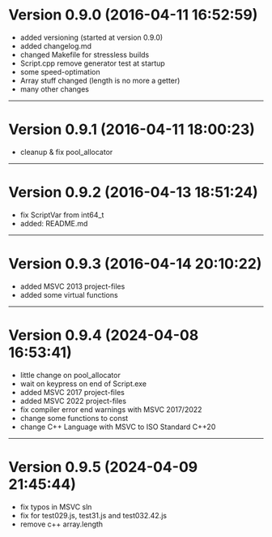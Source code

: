 Version 0.9.0 (2016-04-11 16:52:59)
===================================

* added versioning (started at version 0.9.0)
* added changelog.md
* changed Makefile for stressless builds
* Script.cpp remove generator test at startup
* some speed-optimation
* Array stuff changed (length is no more a getter)
* many other changes

-------------------------------------------------------------------------------


Version 0.9.1 (2016-04-11 18:00:23)
===================================

* cleanup & fix pool_allocator

-------------------------------------------------------------------------------


Version 0.9.2 (2016-04-13 18:51:24)
===================================

* fix ScriptVar from int64_t
* added: README.md

-------------------------------------------------------------------------------


Version 0.9.3 (2016-04-14 20:10:22)
===================================

* added MSVC 2013 project-files
* added some virtual functions

-------------------------------------------------------------------------------


Version 0.9.4 (2024-04-08 16:53:41)
===================================

* little change on pool_allocator
* wait on keypress on end of Script.exe
* added MSVC 2017 project-files
* added MSVC 2022 project-files
* fix compiler error end warnings with MSVC 2017/2022
* change some functions to const
* change C++ Language with MSVC to ISO Standard C++20

-------------------------------------------------------------------------------


Version 0.9.5 (2024-04-09 21:45:44)
===================================

* fix typos in MSVC sln
* fix for test029.js, test31.js and test032.42.js
* remove c++ array.length
